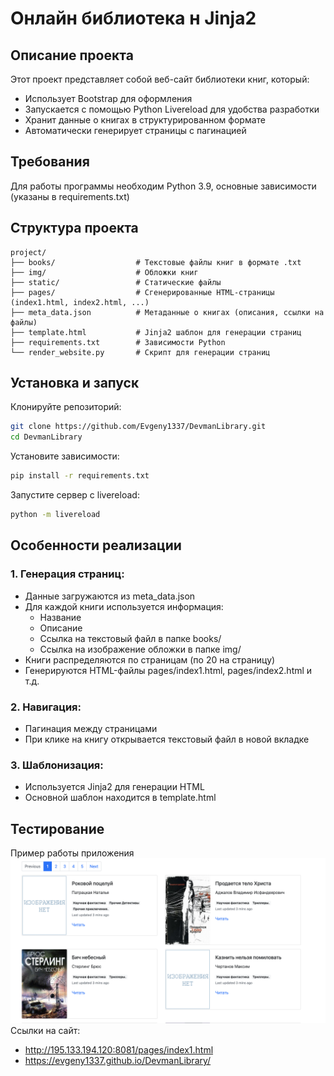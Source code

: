# Онлайн библиотека н Jinja2
## Описание проекта
Этот проект представляет собой веб-сайт библиотеки книг, который:
* Использует Bootstrap для оформления
* Запускается с помощью Python Livereload для удобства разработки
* Хранит данные о книгах в структурированном формате
* Автоматически генерирует страницы с пагинацией

## Требования
Для работы программы необходим Python 3.9, основные зависимости (указаны в requirements.txt)

## Структура проекта
```text
project/
├── books/                  # Текстовые файлы книг в формате .txt
├── img/                    # Обложки книг
├── static/                 # Статические файлы
├── pages/                  # Сгенерированные HTML-страницы (index1.html, index2.html, ...)
├── meta_data.json          # Метаданные о книгах (описания, ссылки на файлы)
├── template.html           # Jinja2 шаблон для генерации страниц
├── requirements.txt        # Зависимости Python
└── render_website.py       # Скрипт для генерации страниц 
```
## Установка и запуск
Клонируйте репозиторий:

```bash
git clone https://github.com/Evgeny1337/DevmanLibrary.git
cd DevmanLibrary
```
Установите зависимости:

```bash
pip install -r requirements.txt
```
Запустите сервер с livereload:

```bash
python -m livereload
```

## Особенности реализации
### 1. Генерация страниц:
* Данные загружаются из meta_data.json
* Для каждой книги используется информация:
    * Название
    * Описание
    * Ссылка на текстовый файл в папке books/
    * Ссылка на изображение обложки в папке img/
* Книги распределяются по страницам (по 20 на страницу)
* Генерируются HTML-файлы pages/index1.html, pages/index2.html и т.д.

### 2. Навигация:
* Пагинация между страницами
* При клике на книгу открывается текстовый файл в новой вкладке

### 3. Шаблонизация:
* Используется Jinja2 для генерации HTML
* Основной шаблон находится в template.html

## Тестирование
Пример работы приложения
![Снимок экрана 2025-07-29 в 15.49.28.png](%D0%A1%D0%BD%D0%B8%D0%BC%D0%BE%D0%BA%20%D1%8D%D0%BA%D1%80%D0%B0%D0%BD%D0%B0%202025-07-29%20%D0%B2%2015.49.28.png)
Ссылки на сайт:
* http://195.133.194.120:8081/pages/index1.html
* https://evgeny1337.github.io/DevmanLibrary/



